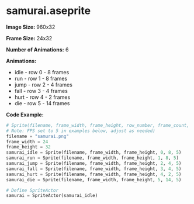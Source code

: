 # samurai.aseprite
**Image Size:** 960x32

**Frame Size:** 24x32

**Number of Animations:** 6

**Animations:**
- idle - row 0 - 8 frames
- run - row 1 - 8 frames
- jump - row 2 - 4 frames
- fall - row 3 - 4 frames
- hurt - row 4 - 2 frames
- die - row 5 - 14 frames

**Code Example:**
```python
# Sprite(filename, frame_width, frame_height, row_number, frame_count, fps)
# Note: FPS set to 5 in examples below, adjust as needed)
filename = "samurai.png"
frame_width = 24
frame_height = 32
samurai_idle = Sprite(filename, frame_width, frame_height, 0, 8, 5)
samurai_run = Sprite(filename, frame_width, frame_height, 1, 8, 5)
samurai_jump = Sprite(filename, frame_width, frame_height, 2, 4, 5)
samurai_fall = Sprite(filename, frame_width, frame_height, 3, 4, 5)
samurai_hurt = Sprite(filename, frame_width, frame_height, 4, 2, 5)
samurai_die = Sprite(filename, frame_width, frame_height, 5, 14, 5)

# Define SpriteActor
samurai = SpriteActor(samurai_idle)
```
